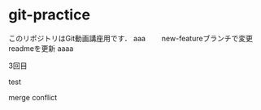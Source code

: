 # git-practice
このリポジトリはGit動画講座用です．
aaa　　
new-featureブランチで変更
readmeを更新
aaaa


3回目


test

merge conflict